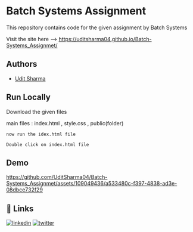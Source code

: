 
# Batch Systems Assignment

This repository contains code for the given assignment by Batch Systems

Visit the site here -->  https://uditsharma04.github.io/Batch-Systems_Assignmet/


## Authors

- [Udit Sharma](https://www.github.com/uditsharma04)


## Run Locally

Download the given files

main files : index.html , style.css , public(folder)

```
now run the idex.html file

Double click on index.html file
```


## Demo

https://github.com/UditSharma04/Batch-Systems_Assignmet/assets/109049436/a533480c-f397-4838-ad3e-08dbce732f29




## 🔗 Links
[![linkedin](https://img.shields.io/badge/linkedin-0A66C2?style=for-the-badge&logo=linkedin&logoColor=white)](https://www.linkedin.com/in/hellouditt/)
[![twitter](https://img.shields.io/badge/twitter-1DA1F2?style=for-the-badge&logo=twitter&logoColor=white)](https://twitter.com/hellouditt)

